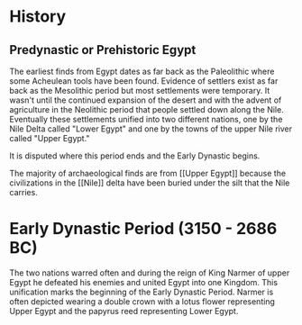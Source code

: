 # History

## Predynastic or Prehistoric Egypt
The earliest finds from Egypt dates as far back as the Paleolithic where some Acheulean tools have been found. Evidence of settlers exist as far back as the Mesolithic period but most settlements were temporary. It wasn't until the continued expansion of the desert and with the advent of agriculture in the Neolithic period that people settled down along the Nile. Eventually these settlements unified into two different nations, one by the Nile Delta called "Lower Egypt" and one by the towns of the upper Nile river called "Upper Egypt."

It is disputed where this period ends and the Early Dynastic begins.

The majority of archaeological finds are from [[Upper Egypt]] because the civilizations in the [[Nile]] delta have been buried under the silt that the Nile carries.
# Early Dynastic Period (3150 - 2686 BC)
The two nations warred often and during the reign of King Narmer of upper Egypt he defeated his enemies and united Egypt into one Kingdom. This unification marks the beginning of the Early Dynastic Period. Narmer is often depicted wearing a double crown with a lotus flower representing Upper Egypt and the papyrus reed representing Lower Egypt.